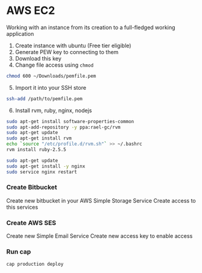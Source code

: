 # AWS EC2

Working with an instance from its creation to a full-fledged working application

1. Create instance with ubuntu (Free tier eligible)
2. Generate PEW key to connecting to them
3. Download this key
4. Change file access using `chmod`

```bash
chmod 600 ~/Downloads/pemfile.pem
```

5. Import it into your SSH store

```bash
ssh-add /path/to/pemfile.pem
```

6. Install rvm, ruby, nginx, nodejs

```bash
sudo apt-get install software-properties-common
sudo apt-add-repository -y ppa:rael-gc/rvm
sudo apt-get update
sudo apt-get install rvm
echo `source "/etc/profile.d/rvm.sh"` >> ~/.bashrc
rvm install ruby-2.5.5

sudo apt-get update
sudo apt-get install -y nginx
sudo service nginx restart

```

### Create Bitbucket

Create new bitbucket in your AWS Simple Storage Service
Create access to this services

### Create AWS SES

Create new Simple Email Service
Create new access key to enable access

### Run cap

```bash
cap production deploy
```
